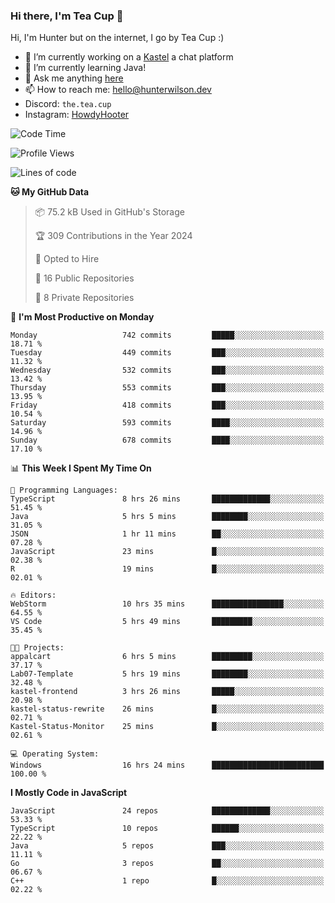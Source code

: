 ### Hi there, I'm Tea Cup 👋 

Hi, I'm Hunter but on the internet, I go by Tea Cup :)

- 🔭 I’m currently working on a [Kastel](https://github.com/KastelApp) a chat platform
- 🌱 I’m currently learning Java!
- 💬 Ask me anything [here](https://github.com/TheTeaCup/TheTeaCup/issues)
- 📫 How to reach me: [hello@hunterwilson.dev](mailto:hello@hunterwilson.dev)
- Discord: `the.tea.cup`
- Instagram: [HowdyHooter](https://instagram.com/HowdyHooter)

<!--START_SECTION:waka-->
![Code Time](http://img.shields.io/badge/Code%20Time-529%20hrs%2045%20mins-blue)

![Profile Views](http://img.shields.io/badge/Profile%20Views-45-blue)

![Lines of code](https://img.shields.io/badge/From%20Hello%20World%20I%27ve%20Written-1.3%20million%20lines%20of%20code-blue)

**🐱 My GitHub Data** 

> 📦 75.2 kB Used in GitHub's Storage 
 > 
> 🏆 309 Contributions in the Year 2024
 > 
> 💼 Opted to Hire
 > 
> 📜 16 Public Repositories 
 > 
> 🔑 8 Private Repositories 
 > 
📅 **I'm Most Productive on Monday** 

```text
Monday                   742 commits         █████░░░░░░░░░░░░░░░░░░░░   18.71 % 
Tuesday                  449 commits         ███░░░░░░░░░░░░░░░░░░░░░░   11.32 % 
Wednesday                532 commits         ███░░░░░░░░░░░░░░░░░░░░░░   13.42 % 
Thursday                 553 commits         ███░░░░░░░░░░░░░░░░░░░░░░   13.95 % 
Friday                   418 commits         ███░░░░░░░░░░░░░░░░░░░░░░   10.54 % 
Saturday                 593 commits         ████░░░░░░░░░░░░░░░░░░░░░   14.96 % 
Sunday                   678 commits         ████░░░░░░░░░░░░░░░░░░░░░   17.10 % 
```


📊 **This Week I Spent My Time On** 

```text
💬 Programming Languages: 
TypeScript               8 hrs 26 mins       █████████████░░░░░░░░░░░░   51.45 % 
Java                     5 hrs 5 mins        ████████░░░░░░░░░░░░░░░░░   31.05 % 
JSON                     1 hr 11 mins        ██░░░░░░░░░░░░░░░░░░░░░░░   07.28 % 
JavaScript               23 mins             █░░░░░░░░░░░░░░░░░░░░░░░░   02.38 % 
R                        19 mins             █░░░░░░░░░░░░░░░░░░░░░░░░   02.01 % 

🔥 Editors: 
WebStorm                 10 hrs 35 mins      ████████████████░░░░░░░░░   64.55 % 
VS Code                  5 hrs 49 mins       █████████░░░░░░░░░░░░░░░░   35.45 % 

🐱‍💻 Projects: 
appalcart                6 hrs 5 mins        █████████░░░░░░░░░░░░░░░░   37.17 % 
Lab07-Template           5 hrs 19 mins       ████████░░░░░░░░░░░░░░░░░   32.48 % 
kastel-frontend          3 hrs 26 mins       █████░░░░░░░░░░░░░░░░░░░░   20.98 % 
kastel-status-rewrite    26 mins             █░░░░░░░░░░░░░░░░░░░░░░░░   02.71 % 
Kastel-Status-Monitor    25 mins             █░░░░░░░░░░░░░░░░░░░░░░░░   02.61 % 

💻 Operating System: 
Windows                  16 hrs 24 mins      █████████████████████████   100.00 % 
```

**I Mostly Code in JavaScript** 

```text
JavaScript               24 repos            █████████████░░░░░░░░░░░░   53.33 % 
TypeScript               10 repos            ██████░░░░░░░░░░░░░░░░░░░   22.22 % 
Java                     5 repos             ███░░░░░░░░░░░░░░░░░░░░░░   11.11 % 
Go                       3 repos             ██░░░░░░░░░░░░░░░░░░░░░░░   06.67 % 
C++                      1 repo              █░░░░░░░░░░░░░░░░░░░░░░░░   02.22 % 
```




<!--END_SECTION:waka-->
